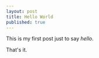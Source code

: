 ```yaml
---
layout: post
title: Hello World
published: true
---
```


This is my first post just to say *hello*.

That's it.